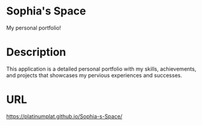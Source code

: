 # Sophia's Space
My personal portfolio!

# Description
This application is a detailed personal portfolio with my skills, achievements, and projects that showcases my pervious experiences and successes.

# URL
https://platinumplat.github.io/Sophia-s-Space/
